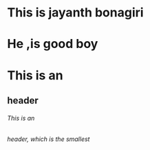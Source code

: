 # This is jayanth bonagiri <h1> He ,is good boy
#  This is an <h2> header
###### This is an <h6> header, which is the smallest
